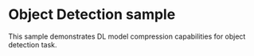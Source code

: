 # Object Detection sample
This sample demonstrates DL model compression capabilities for object detection task.
